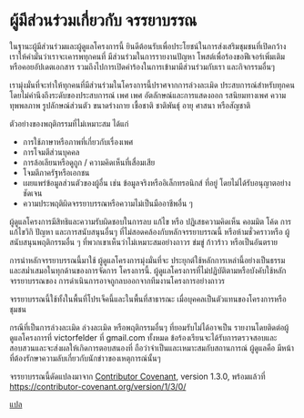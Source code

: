 # ผู้มีส่วนร่วมเกี่ยวกับ จรรยาบรรณ

ในฐานะผู้มีส่วนร่วมและผู้ดูแลโครงการนี้ ยินดีต้อนรับเพื่อประโยชน์ในการส่งเสริมชุมชนที่เปิดกว้าง เราให้คำมั่นว่าเราจะเคารพทุกคนที่
มีส่วนร่วมในการรายงานปัญหา โพสต์เพื่อร้องขอฟีเจอร์เพิ่มเติม หรือคอยอัปเดตเอกสาร รวมถึงไปการเปิดคำร้องในการเข้ามามีส่วนร่วมกับเรา และกิจกรรมอื่นๆ

เรามุ่งมั่นที่จะทำให้ทุกคนที่มีส่วนร่วมในโครงการนี้ปราศจากการล่วงละเมิด
ประสบการณ์สำหรับทุกคน โดยไม่คำนึงถึงระดับของประสบการณ์ เพศ เพศ
อัตลักษณ์และการแสดงออก รสนิยมทางเพศ ความทุพพลภาพ รูปลักษณ์ส่วนตัว
ขนาดร่างกาย เชื้อชาติ ชาติพันธุ์ อายุ ศาสนา หรือสัญชาติ

ตัวอย่างของพฤติกรรมที่ไม่เหมาะสม ได้แก่

* การใช้ภาษาหรือภาพที่เกี่ยวกับเรื่องเพศ
* การโจมตีส่วนบุคคล
* การล้อเลียนหรือดูถูก / ความคิดเห็นที่เสื่อมเสีย
* โจมตีภาครัฐหรือเอกชน
* เผยแพร่ข้อมูลส่วนตัวของผู้อื่น เช่น ข้อมูลจริงหรืออิเล็กทรอนิกส์ ที่อยู่ โดยไม่ได้รับอนุญาตอย่างชัดเจน
* ความประพฤติผิดจรรยาบรรณหรือความไม่เป็นมืออาชีพอื่น ๆ

ผู้ดูแลโครงการมีสิทธิและความรับผิดชอบในการลบ แก้ไข หรือ
ปฏิเสธความคิดเห็น คอมมิต โค้ด การแก้ไขวิกิ ปัญหา และการสนับสนุนอื่นๆ
ที่ไม่สอดคล้องกับหลักจรรยาบรรณนี้ หรือห้ามชั่วคราวหรือ
ผู้สนับสนุนพฤติกรรมอื่น ๆ ที่พวกเขาเห็นว่าไม่เหมาะสมอย่างถาวร
ข่มขู่ ก้าวร้าว หรือเป็นอันตราย


การนำหลักจรรยาบรรณนี้มาใช้ ผู้ดูแลโครงการมุ่งมั่นที่จะ
ประยุกต์ใช้หลักการเหล่านี้อย่างเป็นธรรมและสม่ำเสมอในทุกด้านของการจัดการ
โครงการนี้. ผู้ดูแลโครงการที่ไม่ปฏิบัติตามหรือบังคับใช้หลักจรรยาบรรณของ
การดำเนินการอาจถูกลบออกจากทีมงานโครงการอย่างถาวร


จรรยาบรรณนี้ใช้ทั้งในพื้นที่โปรเจ็คนี้และในพื้นที่สาธารณะ เมื่อบุคคลเป็นตัวแทนของโครงการหรือชุมชน

กรณีที่เป็นการล่วงละเมิด ล่วงละเมิด หรือพฤติกรรมอื่นๆ ที่ยอมรับไม่ได้อาจเป็น
รายงานโดยติดต่อผู้ดูแลโครงการที่ victorfelder ที่ gmail.com ทั้งหมด
ข้อร้องเรียนจะได้รับการตรวจสอบและสอบสวนและจะส่งผลให้เกิดการตอบสนองที่
ถือว่าจำเป็นและเหมาะสมกับสถานการณ์ ผู้ดูแลคือ
มีหน้าที่ต้องรักษาความลับเกี่ยวกับนักข่าวของเหตุการณ์นั้นๆ


จรรยาบรรณนี้ดัดแปลงมาจาก [Contributor Covenant][หน้าหลัก],
version 1.3.0, พร้อมแล้วที่ https://contributor-covenant.org/version/1/3/0/

[หน้าหลัก]: https://contributor-covenant.org

[แปล](README.md#translations)

